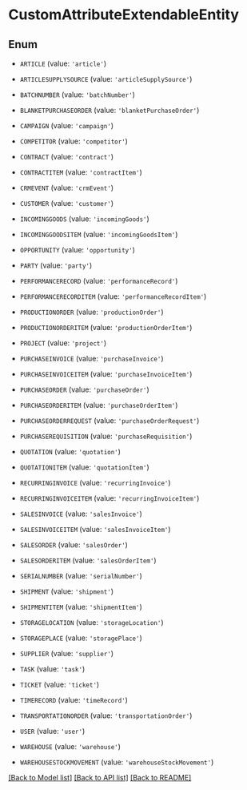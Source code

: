 # CustomAttributeExtendableEntity


## Enum

* `ARTICLE` (value: `'article'`)

* `ARTICLESUPPLYSOURCE` (value: `'articleSupplySource'`)

* `BATCHNUMBER` (value: `'batchNumber'`)

* `BLANKETPURCHASEORDER` (value: `'blanketPurchaseOrder'`)

* `CAMPAIGN` (value: `'campaign'`)

* `COMPETITOR` (value: `'competitor'`)

* `CONTRACT` (value: `'contract'`)

* `CONTRACTITEM` (value: `'contractItem'`)

* `CRMEVENT` (value: `'crmEvent'`)

* `CUSTOMER` (value: `'customer'`)

* `INCOMINGGOODS` (value: `'incomingGoods'`)

* `INCOMINGGOODSITEM` (value: `'incomingGoodsItem'`)

* `OPPORTUNITY` (value: `'opportunity'`)

* `PARTY` (value: `'party'`)

* `PERFORMANCERECORD` (value: `'performanceRecord'`)

* `PERFORMANCERECORDITEM` (value: `'performanceRecordItem'`)

* `PRODUCTIONORDER` (value: `'productionOrder'`)

* `PRODUCTIONORDERITEM` (value: `'productionOrderItem'`)

* `PROJECT` (value: `'project'`)

* `PURCHASEINVOICE` (value: `'purchaseInvoice'`)

* `PURCHASEINVOICEITEM` (value: `'purchaseInvoiceItem'`)

* `PURCHASEORDER` (value: `'purchaseOrder'`)

* `PURCHASEORDERITEM` (value: `'purchaseOrderItem'`)

* `PURCHASEORDERREQUEST` (value: `'purchaseOrderRequest'`)

* `PURCHASEREQUISITION` (value: `'purchaseRequisition'`)

* `QUOTATION` (value: `'quotation'`)

* `QUOTATIONITEM` (value: `'quotationItem'`)

* `RECURRINGINVOICE` (value: `'recurringInvoice'`)

* `RECURRINGINVOICEITEM` (value: `'recurringInvoiceItem'`)

* `SALESINVOICE` (value: `'salesInvoice'`)

* `SALESINVOICEITEM` (value: `'salesInvoiceItem'`)

* `SALESORDER` (value: `'salesOrder'`)

* `SALESORDERITEM` (value: `'salesOrderItem'`)

* `SERIALNUMBER` (value: `'serialNumber'`)

* `SHIPMENT` (value: `'shipment'`)

* `SHIPMENTITEM` (value: `'shipmentItem'`)

* `STORAGELOCATION` (value: `'storageLocation'`)

* `STORAGEPLACE` (value: `'storagePlace'`)

* `SUPPLIER` (value: `'supplier'`)

* `TASK` (value: `'task'`)

* `TICKET` (value: `'ticket'`)

* `TIMERECORD` (value: `'timeRecord'`)

* `TRANSPORTATIONORDER` (value: `'transportationOrder'`)

* `USER` (value: `'user'`)

* `WAREHOUSE` (value: `'warehouse'`)

* `WAREHOUSESTOCKMOVEMENT` (value: `'warehouseStockMovement'`)

[[Back to Model list]](../README.md#documentation-for-models) [[Back to API list]](../README.md#documentation-for-api-endpoints) [[Back to README]](../README.md)


